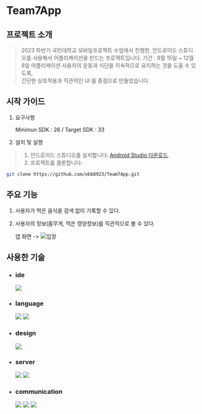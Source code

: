 # Team7App

## 프로젝트 소개
>2023 하반기 국민대학교 모바일프로젝트 수업에서 진행한,
>안드로이드 스튜디오를 사용해서 어플리케이션을 만드는 프로젝트입니다.
>기간 : 9월 15일 ~ 12월 8일
>어플리케이션 사용자의 운동과 식단을 지속적으로 유지하는 것을 도울 수 있도록,   
>간단한 상호작용과 직관적인 UI 를 중점으로 만들었습니다.

## 시작 가이드
1. 요구사항
   
   Minimun SDK : 26 / Target SDK : 33
2. 설치 및 실행
> 1. 안드로이드 스튜디오를 설치합니다: [Android Studio 다운로드](https://developer.android.com/studio).
> 2. 프로젝트를 클론합니다:

   ```bash
   git clone https://github.com/obb8923/Team7App.git
   ```

## 주요 기능
1. 사용자가 먹은 음식을 검색 없이 기록할 수 있다.
2. 사용자의 정보(몸무게, 먹은 영양정보)를 직관적으로 볼 수 있다.

   앱 화면 ->
   ![입장](https://github.com/obb8923/Team7App/assets/59199893/ede9058a-1a19-45e1-9471-80c5a8f02255)
  




## 사용한 기술
* ### ide
  <img src="https://img.shields.io/badge/android studio-3DDC84?style=for-the-badge&logo=androidstudio&logoColor=white">
* ### language
  <img src="https://img.shields.io/badge/kotlin-7F52FF?style=for-the-badge&logo=kotlin&logoColor=white"> <img src="https://img.shields.io/badge/java-007396?style=for-the-badge&logo=java&logoColor=white">
* ### design
  <img src="https://img.shields.io/badge/figma-F24E1E?style=for-the-badge&logo=figma&logoColor=white">
* ### server
  <img src="https://img.shields.io/badge/firebase-FFCA28?style=for-the-badge&logo=firebase&logoColor=white"> <img src="https://img.shields.io/badge/firestore-FFCA28?style=for-the-badge&logo=firebase&logoColor=white">

* ### communication
  <img src="https://img.shields.io/badge/github-181717?style=for-the-badge&logo=github&logoColor=white"> <img src="https://img.shields.io/badge/git-F05032?style=for-the-badge&logo=git&logoColor=white"> <img src="https://img.shields.io/badge/notion-000000?style=for-the-badge&logo=notion&logoColor=white">
